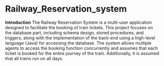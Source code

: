 # Railway_Reservation_system

**Introduction**
The Railway Reservation System is a multi-user application designed to facilitate the booking of train tickets. This project focuses on the database part, including schema design, stored procedures, and triggers, along with the implementation of the back-end using a high-level language (Java) for accessing the database. The system allows multiple agents to access the booking function concurrently and assumes that each ticket is booked for the entire journey of the train. Additionally, it is assumed that all trains run on all days.
